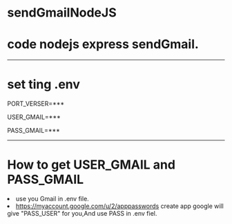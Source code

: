 # sendGmailNodeJS
<h1>code nodejs express sendGmail.</h1>
<hr>
<h1>set ting .env</h1>
<p>PORT_VERSER=***</p>
<p>USER_GMAIL=***</p>
<p>PASS_GMAIL=***</p>
<hr>
<h1>How to get USER_GMAIL and PASS_GMAIL</h1>
<li>use you Gmail in .env file.</li>
<li><a target="_blank" href="https://myaccount.google.com/u/2/apppasswords">https://myaccount.google.com/u/2/apppasswords</a> create app google will give "PASS_USER" for you,And use PASS in .env fiel.</li>
